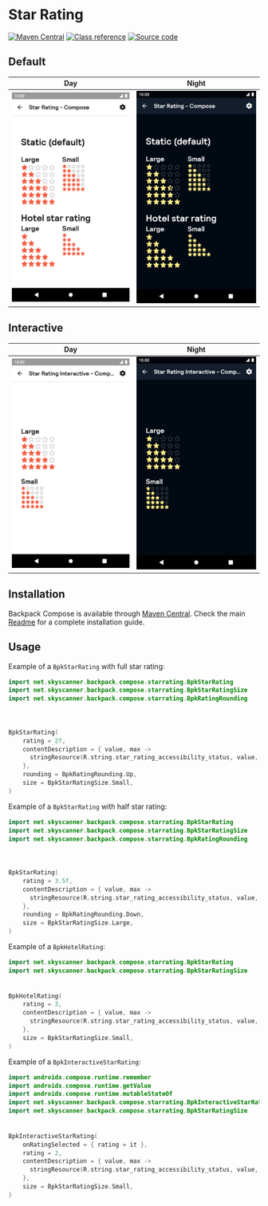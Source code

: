 # Star Rating

[![Maven Central](https://img.shields.io/maven-central/v/net.skyscanner.backpack/backpack-compose)](https://search.maven.org/artifact/net.skyscanner.backpack/backpack-compose)
[![Class reference](https://img.shields.io/badge/Class%20reference-Android-blue)](https://backpack.github.io/android/backpack-compose/net.skyscanner.backpack.compose.starrating)
[![Source code](https://img.shields.io/badge/Source%20code-GitHub-lightgrey)](https://github.com/Skyscanner/backpack-android/tree/main/backpack-compose/src/main/kotlin/net/skyscanner/backpack/compose/starrating)

## Default

| Day                                                                                                                                                                      | Night                                                                                                                                                                                   |
|--------------------------------------------------------------------------------------------------------------------------------------------------------------------------|-----------------------------------------------------------------------------------------------------------------------------------------------------------------------------------------|
| <img src="https://raw.githubusercontent.com/Skyscanner/backpack-android/main/docs/compose/StarRating/screenshots/default.png" alt="Star Rating component" width="375" /> | <img src="https://raw.githubusercontent.com/Skyscanner/backpack-android/main/docs/compose/StarRating/screenshots/default_dm.png" alt="Star Rating component - dark mode" width="375" /> |

## Interactive

| Day                                                                                                                                                                                             | Night                                                                                                                                                                                                          |
|-------------------------------------------------------------------------------------------------------------------------------------------------------------------------------------------------|----------------------------------------------------------------------------------------------------------------------------------------------------------------------------------------------------------------|
| <img src="https://raw.githubusercontent.com/Skyscanner/backpack-android/main/docs/compose/StarRatingInteractive/screenshots/default.png" alt="Interactive Star Rating component" width="375" /> | <img src="https://raw.githubusercontent.com/Skyscanner/backpack-android/main/docs/compose/StarRatingInteractive/screenshots/default_dm.png" alt="Interactive Star Rating component - dark mode" width="375" /> |

## Installation

Backpack Compose is available through [Maven Central](https://search.maven.org/artifact/net.skyscanner.backpack/backpack-compose). Check the main [Readme](https://github.com/skyscanner/backpack-android#installation) for a complete installation guide.

## Usage

Example of a `BpkStarRating` with full star rating:

```Kotlin
import net.skyscanner.backpack.compose.starrating.BpkStarRating
import net.skyscanner.backpack.compose.starrating.BpkStarRatingSize
import net.skyscanner.backpack.compose.starrating.BpkRatingRounding



BpkStarRating(
    rating = 2f,
    contentDescription = { value, max ->
      stringResource(R.string.star_rating_accessibility_status, value, max)
    },
    rounding = BpkRatingRounding.Up,
    size = BpkStarRatingSize.Small,
)
```

Example of a `BpkStarRating` with half star rating:

```Kotlin
import net.skyscanner.backpack.compose.starrating.BpkStarRating
import net.skyscanner.backpack.compose.starrating.BpkStarRatingSize
import net.skyscanner.backpack.compose.starrating.BpkRatingRounding



BpkStarRating(
    rating = 3.5f,
    contentDescription = { value, max ->
      stringResource(R.string.star_rating_accessibility_status, value, max)
    },
    rounding = BpkRatingRounding.Down,
    size = BpkStarRatingSize.Large,
)
```

Example of a `BpkHotelRating`:

```Kotlin
import net.skyscanner.backpack.compose.starrating.BpkStarRating
import net.skyscanner.backpack.compose.starrating.BpkStarRatingSize


BpkHotelRating(
    rating = 3,
    contentDescription = { value, max ->
      stringResource(R.string.star_rating_accessibility_status, value, max)
    },
    size = BpkStarRatingSize.Small,
)
```

Example of a `BpkInteractiveStarRating`:

```Kotlin
import androidx.compose.runtime.remember
import androidx.compose.runtime.getValue
import androidx.compose.runtime.mutableStateOf
import net.skyscanner.backpack.compose.starrating.BpkInteractiveStarRating
import net.skyscanner.backpack.compose.starrating.BpkStarRatingSize


BpkInteractiveStarRating(
    onRatingSelected = { rating = it },
    rating = 2,
    contentDescription = { value, max ->
      stringResource(R.string.star_rating_accessibility_status, value, max)
    },
    size = BpkStarRatingSize.Small,
)
```
